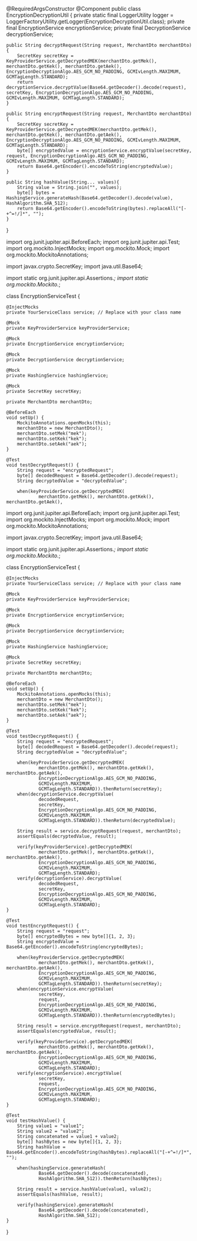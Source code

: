 @RequiredArgsConstructor
@Component
public class EncryptionDecryptionUtil {
    private static final LoggerUtility logger = LoggerFactoryUtility.getLogger(EncryptionDecryptionUtil.class);
    private final EncryptionService encryptionService;
    private final DecryptionService decryptionService;

    public String decryptRequest(String request, MerchantDto merchantDto) {
        SecretKey secretKey = KeyProviderService.getDecryptedMEK(merchantDto.getMek(), merchantDto.getKek(), merchantDto.getAek(), EncryptionDecryptionAlgo.AES_GCM_NO_PADDING, GCMIvLength.MAXIMUM, GCMTagLength.STANDARD);
        return decryptionService.decryptValue(Base64.getDecoder().decode(request), secretKey, EncryptionDecryptionAlgo.AES_GCM_NO_PADDING, GCMIvLength.MAXIMUM, GCMTagLength.STANDARD);
    }

    public String encryptRequest(String request, MerchantDto merchantDto) {
        SecretKey secretKey = KeyProviderService.getDecryptedMEK(merchantDto.getMek(), merchantDto.getKek(), merchantDto.getAek(), EncryptionDecryptionAlgo.AES_GCM_NO_PADDING, GCMIvLength.MAXIMUM, GCMTagLength.STANDARD);
        byte[] encryptedValue = encryptionService.encryptValue(secretKey, request, EncryptionDecryptionAlgo.AES_GCM_NO_PADDING, GCMIvLength.MAXIMUM, GCMTagLength.STANDARD);
        return Base64.getEncoder().encodeToString(encryptedValue);
    }

    public String hashValue(String... values){
        String value = String.join("", values);
        byte[] bytes = HashingService.generateHash(Base64.getDecoder().decode(value), HashAlgorithm.SHA_512);
        return Base64.getEncoder().encodeToString(bytes).replaceAll("[-+^=!/]*", "");
    }

}


import org.junit.jupiter.api.BeforeEach;
import org.junit.jupiter.api.Test;
import org.mockito.InjectMocks;
import org.mockito.Mock;
import org.mockito.MockitoAnnotations;

import javax.crypto.SecretKey;
import java.util.Base64;

import static org.junit.jupiter.api.Assertions.*;
import static org.mockito.Mockito.*;

class EncryptionServiceTest {

    @InjectMocks
    private YourServiceClass service; // Replace with your class name

    @Mock
    private KeyProviderService keyProviderService;

    @Mock
    private EncryptionService encryptionService;

    @Mock
    private DecryptionService decryptionService;

    @Mock
    private HashingService hashingService;

    @Mock
    private SecretKey secretKey;

    private MerchantDto merchantDto;

    @BeforeEach
    void setUp() {
        MockitoAnnotations.openMocks(this);
        merchantDto = new MerchantDto();
        merchantDto.setMek("mek");
        merchantDto.setKek("kek");
        merchantDto.setAek("aek");
    }

    @Test
    void testDecryptRequest() {
        String request = "encryptedRequest";
        byte[] decodedRequest = Base64.getDecoder().decode(request);
        String decryptedValue = "decryptedValue";

        when(keyProviderService.getDecryptedMEK(
                merchantDto.getMek(), merchantDto.getKek(), merchantDto.getAek(),
 



import org.junit.jupiter.api.BeforeEach;
import org.junit.jupiter.api.Test;
import org.mockito.InjectMocks;
import org.mockito.Mock;
import org.mockito.MockitoAnnotations;

import javax.crypto.SecretKey;
import java.util.Base64;

import static org.junit.jupiter.api.Assertions.*;
import static org.mockito.Mockito.*;

class EncryptionServiceTest {

    @InjectMocks
    private YourServiceClass service; // Replace with your class name

    @Mock
    private KeyProviderService keyProviderService;

    @Mock
    private EncryptionService encryptionService;

    @Mock
    private DecryptionService decryptionService;

    @Mock
    private HashingService hashingService;

    @Mock
    private SecretKey secretKey;

    private MerchantDto merchantDto;

    @BeforeEach
    void setUp() {
        MockitoAnnotations.openMocks(this);
        merchantDto = new MerchantDto();
        merchantDto.setMek("mek");
        merchantDto.setKek("kek");
        merchantDto.setAek("aek");
    }

    @Test
    void testDecryptRequest() {
        String request = "encryptedRequest";
        byte[] decodedRequest = Base64.getDecoder().decode(request);
        String decryptedValue = "decryptedValue";

        when(keyProviderService.getDecryptedMEK(
                merchantDto.getMek(), merchantDto.getKek(), merchantDto.getAek(),
                EncryptionDecryptionAlgo.AES_GCM_NO_PADDING,
                GCMIvLength.MAXIMUM,
                GCMTagLength.STANDARD)).thenReturn(secretKey);
        when(decryptionService.decryptValue(
                decodedRequest,
                secretKey,
                EncryptionDecryptionAlgo.AES_GCM_NO_PADDING,
                GCMIvLength.MAXIMUM,
                GCMTagLength.STANDARD)).thenReturn(decryptedValue);

        String result = service.decryptRequest(request, merchantDto);
        assertEquals(decryptedValue, result);

        verify(keyProviderService).getDecryptedMEK(
                merchantDto.getMek(), merchantDto.getKek(), merchantDto.getAek(),
                EncryptionDecryptionAlgo.AES_GCM_NO_PADDING,
                GCMIvLength.MAXIMUM,
                GCMTagLength.STANDARD);
        verify(decryptionService).decryptValue(
                decodedRequest,
                secretKey,
                EncryptionDecryptionAlgo.AES_GCM_NO_PADDING,
                GCMIvLength.MAXIMUM,
                GCMTagLength.STANDARD);
    }

    @Test
    void testEncryptRequest() {
        String request = "request";
        byte[] encryptedBytes = new byte[]{1, 2, 3};
        String encryptedValue = Base64.getEncoder().encodeToString(encryptedBytes);

        when(keyProviderService.getDecryptedMEK(
                merchantDto.getMek(), merchantDto.getKek(), merchantDto.getAek(),
                EncryptionDecryptionAlgo.AES_GCM_NO_PADDING,
                GCMIvLength.MAXIMUM,
                GCMTagLength.STANDARD)).thenReturn(secretKey);
        when(encryptionService.encryptValue(
                secretKey,
                request,
                EncryptionDecryptionAlgo.AES_GCM_NO_PADDING,
                GCMIvLength.MAXIMUM,
                GCMTagLength.STANDARD)).thenReturn(encryptedBytes);

        String result = service.encryptRequest(request, merchantDto);
        assertEquals(encryptedValue, result);

        verify(keyProviderService).getDecryptedMEK(
                merchantDto.getMek(), merchantDto.getKek(), merchantDto.getAek(),
                EncryptionDecryptionAlgo.AES_GCM_NO_PADDING,
                GCMIvLength.MAXIMUM,
                GCMTagLength.STANDARD);
        verify(encryptionService).encryptValue(
                secretKey,
                request,
                EncryptionDecryptionAlgo.AES_GCM_NO_PADDING,
                GCMIvLength.MAXIMUM,
                GCMTagLength.STANDARD);
    }

    @Test
    void testHashValue() {
        String value1 = "value1";
        String value2 = "value2";
        String concatenated = value1 + value2;
        byte[] hashBytes = new byte[]{1, 2, 3};
        String hashValue = Base64.getEncoder().encodeToString(hashBytes).replaceAll("[-+^=!/]*", "");

        when(hashingService.generateHash(
                Base64.getDecoder().decode(concatenated),
                HashAlgorithm.SHA_512)).thenReturn(hashBytes);

        String result = service.hashValue(value1, value2);
        assertEquals(hashValue, result);

        verify(hashingService).generateHash(
                Base64.getDecoder().decode(concatenated),
                HashAlgorithm.SHA_512);
    }
}


